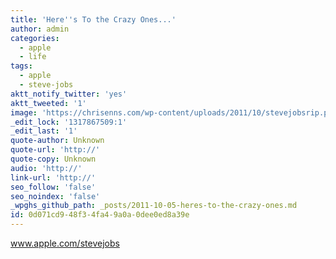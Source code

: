 ```yaml
---
title: 'Here''s To the Crazy Ones...'
author: admin
categories:
  - apple
  - life
tags:
  - apple
  - steve-jobs
aktt_notify_twitter: 'yes'
aktt_tweeted: '1'
image: 'https://chrisenns.com/wp-content/uploads/2011/10/stevejobsrip.png'
_edit_lock: '1317867509:1'
_edit_last: '1'
quote-author: Unknown
quote-url: 'http://'
quote-copy: Unknown
audio: 'http://'
link-url: 'http://'
seo_follow: 'false'
seo_noindex: 'false'
_wpghs_github_path: _posts/2011-10-05-heres-to-the-crazy-ones.md
id: 0d071cd9-48f3-4fa4-9a0a-0dee0ed8a39e
---
```

<p><a href="http://www.apple.com/stevejobs/">www.apple.com/stevejobs</a></p>
